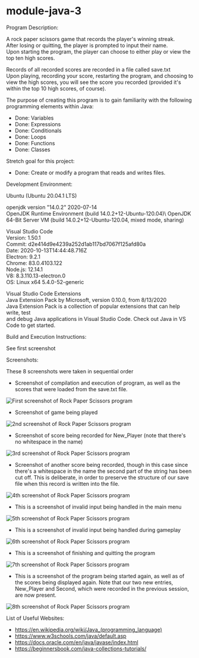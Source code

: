 # module-java-3

Program Description: 

A rock paper scissors game that records the player's winning streak.\
After losing or quitting, the player is prompted to input their name.\
Upon starting the program, the player can choose to either play or view the top ten high scores.

Records of all recorded scores are recorded in a file called save.txt\
Upon playing, recording your score, restarting the program, and choosing to view the high scores, you will see the score you recorded (provided it's within the top 10 high scores, of course).

The purpose of creating this program is to gain familiarity with the following
programming elements within Java:

- Done: Variables 
- Done: Expressions 
- Done: Conditionals 
- Done: Loops 
- Done: Functions
- Done: Classes 

Stretch goal for this project: 

- Done: Create or modify a program that reads and writes files. 


Development Environment: 

Ubuntu (Ubuntu 20.04.1 LTS) 

openjdk version "14.0.2" 2020-07-14\
OpenJDK Runtime Environment (build 14.0.2+12-Ubuntu-120.04)\ 
OpenJDK 64-Bit Server VM (build 14.0.2+12-Ubuntu-120.04, mixed mode, sharing)

Visual Studio Code\
Version: 1.50.1\
Commit: d2e414d9e4239a252d1ab117bd7067f125afd80a\
Date: 2020-10-13T14:44:48.716Z\
Electron: 9.2.1\
Chrome: 83.0.4103.122\
Node.js: 12.14.1\
V8: 8.3.110.13-electron.0\
OS: Linux x64 5.4.0-52-generic

Visual Studio Code Extensions\
Java Extension Pack by Microsoft, version 0.10.0, from 8/13/2020\
    Java Extension Pack is a collection of popular extensions that can help write, test\
    and debug Java applications in Visual Studio Code. Check out Java in VS Code to get started.


Build and Execution Instructions:

See first screenshot

Screenshots:

These 8 screenshots were taken in sequential order

- Screenshot of compilation and execution of program, as well as the scores that were loaded from the save.txt file.

![First screenshot of Rock Paper Scissors program](https://github.com/jmattgiroux/cs246-java-3/blob/master/s1_compile_run_seeScores.png)

- Screenshot of game being played

![2nd screenshot of Rock Paper Scissors program](https://github.com/jmattgiroux/cs246-java-3/blob/master/s2_play.png)

- Screenshot of score being recorded for New_Player (note that there's no whitespace in the name)

![3rd screenshot of Rock Paper Scissors program](https://github.com/jmattgiroux/cs246-java-3/blob/master/s3_Record_Score.png)

- Screenshot of another score being recorded, though in this case since there's a whitespace in the name the second part of the string has been cut off. This is deliberate, in order to preserve the structure of our save file when this record is written into the file.

![4th screenshot of Rock Paper Scissors program](https://github.com/jmattgiroux/cs246-java-3/blob/master/s4_record_score_again.png)

- This is a screenshot of invalid input being handled in the main menu

![5th screenshot of Rock Paper Scissors program](https://github.com/jmattgiroux/cs246-java-3/blob/master/s5_invalid_input_main_menu.png)

- This is a screenshot of invalid input being handled during gameplay

![6th screenshot of Rock Paper Scissors program](https://github.com/jmattgiroux/cs246-java-3/blob/master/s6_invalid_input_while_playing.png)

- This is a screenshot of finishing and quitting the program

![7th screenshot of Rock Paper Scissors program](https://github.com/jmattgiroux/cs246-java-3/blob/master/s7_finish_and_quit.png)

- This is a screenshot of the program being started again, as well as of the scores being displayed again. Note that our two new entries, New_Player and Second, which were recorded in the previous session, are now present.

![8th screenshot of Rock Paper Scissors program](https://github.com/jmattgiroux/cs246-java-3/blob/master/s8_restart_and_load_file.png)





List of Useful Websites:

- https://en.wikipedia.org/wiki/Java_(programming_language)
- https://www.w3schools.com/java/default.asp
- https://docs.oracle.com/en/java/javase/index.html
- https://beginnersbook.com/java-collections-tutorials/

